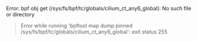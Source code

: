 Error: bpf obj get (/sys/fs/bpf/tc/globals/cilium_ct_any6_global): No such file or directory
> Error while running 'bpftool map dump pinned /sys/fs/bpf/tc/globals/cilium_ct_any6_global':  exit status 255

